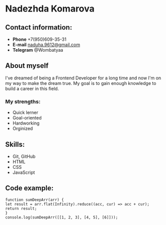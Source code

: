 # Nadezhda Komarova  

## Contact information: 
- **Phone** +7(950)609-35-31
- **E-mail** naduha.9612@gmail.com
- **Telegram** @Wombatyaa


## About myself
I've dreamed of being a Frontend Developer for a long time and now I'm on my way to make the dream true. My goal is to gain enough knowledge to build a career in this field. 

### My strengths:
- Quick lerner
- Goal-oriented
- Hardworking
- Orginized

## Skills: 
- Git, GitHub
- HTML
- CSS
- JavaScript 

## Code example:

```
function sumDeepArr(arr) {
let result = arr.flat(Infinity).reduce((acc, cur) => acc + cur);
return result;
}
console.log(sumDeepArr([[1, 2, 3], [4, 5], [6]]));
```